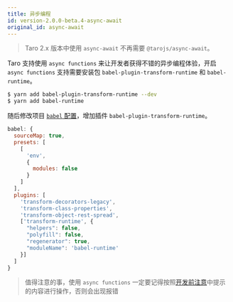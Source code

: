 ```yaml
---
title: 异步编程
id: version-2.0.0-beta.4-async-await
original_id: async-await
---
```


> Taro 2.x 版本中使用 `async-await` 不再需要 `@tarojs/async-await`。

Taro 支持使用 `async functions` 来让开发者获得不错的异步编程体验，开启 `async functions` 支持需要安装包 `babel-plugin-transform-runtime` 和 `babel-runtime`。

```bash
$ yarn add babel-plugin-transform-runtime --dev
$ yarn add babel-runtime
```

随后修改项目 [`babel` 配置](./config-detail.md#babel)，增加插件 `babel-plugin-transform-runtime`。

```js
babel: {
  sourceMap: true,
  presets: [
    [
      'env',
      {
        modules: false
      }
    ]
  ],
  plugins: [
    'transform-decorators-legacy',
    'transform-class-properties',
    'transform-object-rest-spread',
    ['transform-runtime', {
      "helpers": false,
      "polyfill": false,
      "regenerator": true,
      "moduleName": 'babel-runtime'
    }]
  ]
}
```

> 值得注意的事，使用 `async functions` 一定要记得按照[开发前注意](./before-dev-remind.md)中提示的内容进行操作，否则会出现报错
